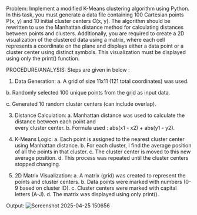 Problem: Implement a modified K-Means clustering algorithm using Python. In this task, you must generate a data file containing 100 Cartesian points P(x, y) and 10 initial cluster centers C(x, y). The algorithm should be rewritten to use the Manhattan distance method for calculating distances between points and clusters. Additionally, you are required to create a 2D visualization of the clustered data using a matrix, where each cell represents a coordinate on the plane and displays either a data point or a cluster center using distinct symbols. This visualization must be displayed using only the print() function.

PROCEDURE/ANALYSIS: 
Steps are given in below : 
1. Data Generation:
a. A grid of size 11x11 (121 total coordinates) was used.

b. Randomly selected 100 unique points from the grid as input data.

c. Generated 10 random cluster centers (can include overlap).

3. Distance Calculation:
   a. Manhattan distance was used to calculate the distance between each point and    
      every cluster center.
   b. Formula used :  abs(x1 - x2) + abs(y1 - y2).
   
4. K-Means Logic:
   a. Each point is assigned to the nearest cluster center using Manhattan distance.
   b. For each cluster, I find the average position of all the points in that cluster.
   c. The cluster center is moved to this new average position.
   d. This process was repeated until the cluster centers stopped changing.

5. 2D Matrix Visualization:
   a. A matrix (grid) was created to represent the points and cluster centers.
   b. Data points were marked with numbers (0-9 based on cluster ID).
   c. Cluster centers were marked with capital letters (A-J).
   d. The matrix was displayed using only print().


Output: 
![Screenshot 2025-04-25 150656](https://github.com/user-attachments/assets/a692830c-abdc-4622-a1cf-78a419a1dea9)
